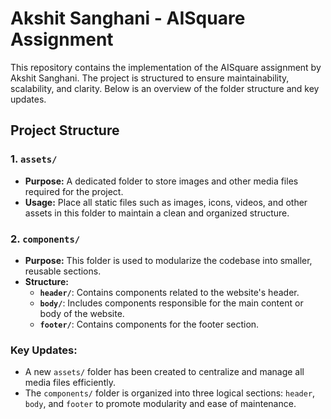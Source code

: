# Akshit Sanghani - AISquare Assignment

This repository contains the implementation of the AISquare assignment by Akshit Sanghani. The project is structured to ensure maintainability, scalability, and clarity. Below is an overview of the folder structure and key updates.

## Project Structure

### 1. `assets/`
- **Purpose:** A dedicated folder to store images and other media files required for the project.
- **Usage:** Place all static files such as images, icons, videos, and other assets in this folder to maintain a clean and organized structure.

### 2. `components/`
- **Purpose:** This folder is used to modularize the codebase into smaller, reusable sections.
- **Structure:**
  - **`header/`**: Contains components related to the website's header.
  - **`body/`**: Includes components responsible for the main content or body of the website.
  - **`footer/`**: Contains components for the footer section.

### Key Updates:
- A new `assets/` folder has been created to centralize and manage all media files efficiently.
- The `components/` folder is organized into three logical sections: `header`, `body`, and `footer` to promote modularity and ease of maintenance.
